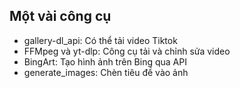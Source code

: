## Một vài công cụ

- gallery-dl_api: Có thể tải video Tiktok
- FFMpeg và yt-dlp: Công cụ tải và chỉnh sửa video
- BingArt: Tạo hình ảnh trên Bing qua API
- generate_images: Chèn tiêu đề vào ảnh 
